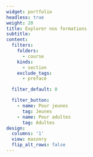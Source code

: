 ```yaml
---
widget: portfolio
headless: true
weight: 20
title: Explorer nos formations
subtitle:
content:
  filters:
    folders:
      - course
    kinds:
      - section
    exclude_tags:
      - preface

  filter_default: 0

  filter_button:
    - name: Pour jeunes
      tag: Jeunes
    - name: Pour adultes
      tag: Adultes
design:
  columns: '1'
  view: masonry
  flip_alt_rows: false
---
```

